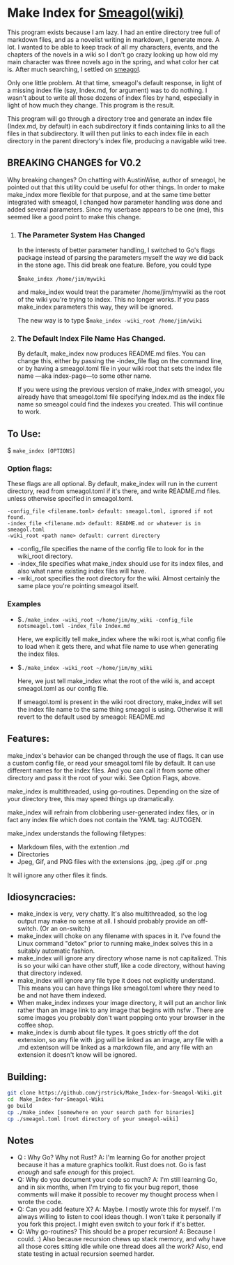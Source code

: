 # Make Index for [Smeagol(wiki)](https://github.com/AustinWise/smeagol)

This program exists because I am lazy. I had an entire directory tree full of markdown files, and as a novelist writing in markdown, I generate more. A lot. I wanted to be able to keep track of all my characters, events, and the chapters of the novels in a wiki so I don't go crazy looking up how old my main character was three novels ago in the spring, and what color her cat is. After much searching, I settled on [smeagol](https://github.com/AustinWise/smeagol).

Only one little problem. At that time, smeagol's default response, in light of a missing index file (say, Index.md, for argument) was to do nothing. I wasn't about to write all those dozens of index files by hand, especially in light of how much they change. This program is the result.

This program will go through a directory tree and generate an index file (Index.md, by default) in each subdirectory it finds containing links to all the files in that subdirectory. It will then put links to each index file in each directory in the parent directory's index file, producing a navigable wiki tree.

## BREAKING CHANGES for V0.2

Why breaking changes? On chatting with AustinWise, author of smeagol, he pointed out that this utility could be useful for other things. In order to make make_index more flexible for that purpose, and at the same time better integrated with smeagol, I changed how parameter handling was done and added several parameters. Since my userbase appears to be one (me), this seemed like a good point to make this change.

1. ### The Parameter System Has Changed

   In the interests of better parameter handling, I switched to Go's flags package instead of parsing the parameters myself the way we did back in the stone age. This did break one feature. Before, you could type

   \$``make_index /home/jim/mywiki``

   and make_index would treat the parameter /home/jim/mywiki as the root of the wiki you're trying to index. This no longer works. If you pass make_index parameters this way, they will be ignored.

   The new way is to type
   \$``make_index -wiki_root /home/jim/wiki``
2. ### The Default Index File Name Has Changed.

   By default, make_index now produces README.md files. You can change this, either by passing the -index_file flag on the command line, or by having a smeagol.toml file in your wiki root that sets the index file name —aka index-page—to some other name.

   If you were using the previous version of make_index with smeagol, you already have that smeagol.toml file specifying Index.md as the index file name so smeagol could find the indexes you created. This will continue to work.

## To Use:

$ ``make_index [OPTIONS]``

### Option flags:

These flags are all optional. By default, make_index will run in the current directory, read from smeagol.toml if it's there, and write README.md files. unless otherwise specified in smeagol.toml.

```
-config_file <filename.toml> default: smeagol.toml, ignored if not found.
-index_file <filename.md> default: README.md or whatever is in smeagol.toml
-wiki_root <path name> default: current directory
```

- -config_file specifies the name of the config file to look for in the wiki_root directory.
- -index_file specifies what make_index should use for its index files, and also what name existing index files will have.
- -wiki_root specifies the root directory for the wiki. Almost certainly the same place you're pointing smeagol itself.

### Examples

- $``./make_index -wiki_root ~/home/jim/my_wiki -config_file notsmeagol.toml -index_file Index.md``

  Here, we explicitly tell make_index where the wiki root is,what config file to load when it gets there, and what file name to use when generating the index files.
- $``./make_index -wiki_root ~/home/jim/my_wiki``

  Here, we just tell make_index what the root of the wiki is, and accept smeagol.toml as our config file.

  If smeagol.toml is present in the wiki root directory, make_index will set the index file name to the same thing smeagol is using. Otherwise it will revert to the default used by smeagol: README.md

## Features:

make_index's behavior can be changed through the use of flags. It can use a custom config file, or read your smeagol.toml file by default. It can use different names for the index files. And you can call it from some other directory and pass it the root of your wiki. See Option Flags, above.

make_index is multithreaded, using go-routines. Depending on the size of your directory tree, this may speed things up dramatically.

make_index will refrain from clobbering user-generated index files, or in fact any index file which does not contain the YAML tag: AUTOGEN.

make_index understands the following filetypes:

- Markdown files, with the extention .md
- Directories
- Jpeg, Gif, and PNG files with the extensions .jpg, .jpeg .gif or .png

It will ignore any other files it finds.

## Idiosyncracies:

- make_index is very, very chatty. It's also multithreaded, so the log output may make no sense at all. I should probably provide an off-switch. (Or an on-switch)
- make_index will choke on any filename with spaces in it. I've found the Linux command "detox" prior to running make_index solves this in a suitably automatic fashion.
- make_index will ignore any directory whose name is not capitalized. This is so your wiki can have other stuff, like a code directory, without having that directory indexed.
- make_index will ignore any file type it does not explicitly understand. This means you can have things like smeagol.toml where they need to be and not have them indexed.
- When make_index indexes your image directory, it will put an anchor link rather than an image link to any image that begins with nsfw . There are some images you probably don't want popping onto your browser in the coffee shop.
- make_index is dumb about file types. It goes strictly off the dot extension, so any file with .jpg will be linked as an image, any file with a .md extentson will be linked as a markdown file, and any file with an extension it doesn't know will be ignored.

## Building:

```bash
git clone https://github.com/jrstrick/Make_Index-for-Smeagol-Wiki.git
cd  Make_Index-for-Smeagol-Wiki
go build
cp ./make_index [somewhere on your search path for binaries]
cp ./smeagol.toml [root directory of your smeagol-wiki]
```

## Notes

- Q : Why Go? Why not Rust?
  A: I'm learning Go for another project because it has a mature graphics toolkit. Rust does not. Go is fast *enough* and safe *enough* for this project.
- Q: Why do you document your code so much?
  A: I'm still learning Go, and in six months, when I'm trying to fix your bug report, those comments will make it possible to recover my thought process when I wrote the code.
- Q: Can you add feature X?
  A: Maybe. I mostly wrote this for myself. I'm always willing to listen to cool ideas though. I won't take it personally if you fork this project. I might even switch to your fork if it's better.
- Q: Why go-routines? This should be a proper recursion!
  A: Because I could. :) Also because recursion chews up stack memory, and why have all those cores sitting idle while one thread does all the work? Also, end state testing in actual recursion seemed harder.
